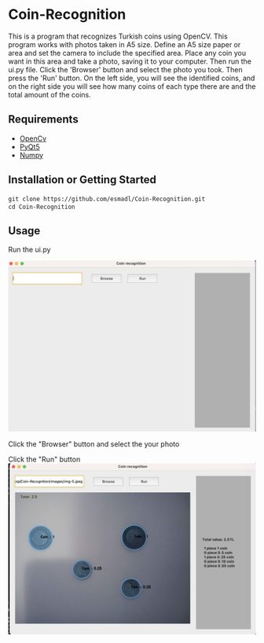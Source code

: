 # Coin-Recognition

This is a program that recognizes Turkish coins using OpenCV. This program works with photos taken in A5 size. 
Define an A5 size paper or area and set the camera to include the specified area. Place any coin you want in this area and take a photo, 
saving it to your computer. Then run the ui.py file. Click the 'Browser' button and select the photo you took. Then press the 'Run' button.
On the left side, you will see the identified coins, and on the right side you will see how many coins of each type there are and the total amount 
of the coins.

## Requirements

+ [OpenCv](https://opencv.org)
+ [PyQt5](https://pypi.org/project/PyQt5/)
+ [Numpy](https://numpy.org)

## Installation or Getting Started

	git clone https://github.com/esmadl/Coin-Recognition.git
    cd Coin-Recognition

## Usage
  Run the ui.py

  ![SS](/ss/img-2.png?raw=true "Optional Title")
  
  Click the "Browser" button and select the your photo
  
  Click the "Run" button
  ![SS](/ss/img-1.png?raw=true "Optional Title")


    
